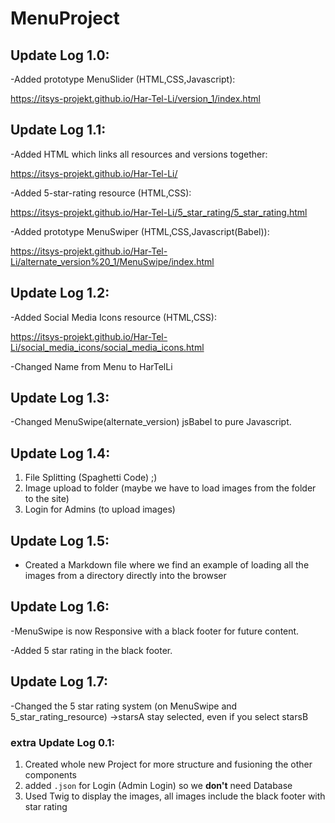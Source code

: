 # MenuProject

## Update Log 1.0:

-Added prototype MenuSlider (HTML,CSS,Javascript):

https://itsys-projekt.github.io/Har-Tel-Li/version_1/index.html

## Update Log 1.1:

-Added HTML which links all resources and versions together:

https://itsys-projekt.github.io/Har-Tel-Li/


-Added 5-star-rating resource (HTML,CSS):

https://itsys-projekt.github.io/Har-Tel-Li/5_star_rating/5_star_rating.html


-Added prototype MenuSwiper (HTML,CSS,Javascript(Babel)):

https://itsys-projekt.github.io/Har-Tel-Li/alternate_version%20_1/MenuSwipe/index.html

## Update Log 1.2:

-Added Social Media Icons resource (HTML,CSS):

https://itsys-projekt.github.io/Har-Tel-Li/social_media_icons/social_media_icons.html

-Changed Name from Menu to HarTelLi

## Update Log 1.3:

-Changed MenuSwipe(alternate_version) jsBabel to pure Javascript.

## Update Log 1.4:

1. File Splitting (Spaghetti Code) ;)
2. Image upload to folder (maybe we have to load images from the folder to the site)
3. Login for Admins (to upload images)

## Update Log 1.5:

* Created a Markdown file where we find an example of loading all the images from a directory directly into the browser

## Update Log 1.6:

-MenuSwipe is now Responsive with a black footer for future content.

-Added 5 star rating in the black footer.

## Update Log 1.7:

-Changed the 5 star rating system (on MenuSwipe and 5_star_rating_resource)
->starsA stay selected, even if you select starsB

### extra Update Log 0.1:

1. Created whole new Project for more structure and fusioning the other components
2. added ``.json`` for Login (Admin Login) so we **don't** need Database
3. Used Twig to display the images, all images include the black footer with star rating
